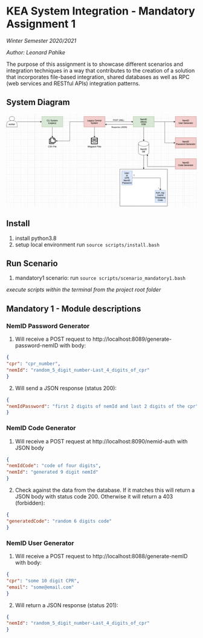 # KEA System Integration - Mandatory Assignment 1
_Winter Semester 2020/2021_ 

_Author: Leonard Pahlke_


The purpose of this assignment is to showcase different scenarios and integration techniques in a way that contributes 
to the creation of a solution that incorporates file-based integration, shared databases as well as RPC (web services 
and RESTful APIs) integration patterns.

## System Diagram
![System Diagram](./assets/SI-Mandatory1-SystemDiagram%202020-09-30%20at%2011.02.48.png)

## Install 

1. install python3.8
2. setup local environment run `source scripts/install.bash`
 
## Run Scenario

1. mandatory1 scenario: run `source scripts/scenario_mandatory1.bash`
  
_execute scripts within the terminal from the project root folder_

## Mandatory 1 - Module descriptions

### NemID Password Generator
1. Will receive a POST request to http://localhost:8089/generate-password-nemID with body:
```json
{
"cpr": "cpr_number",
"nemId": "random_5_digit_number-Last_4_digits_of_cpr"
}
```
2. Will send a JSON response (status 200):
```json
{
"nemIdPassword": "first 2 digits of nemId and last 2 digits of the cpr"
}
```

### NemID Code Generator
1. Will receive a POST request at http://localhost:8090/nemid-auth with JSON body
```json
{
"nemIdCode": "code of four digits",
"nemId": "generated 9 digit nemId"
}
```
2. Check against the data from the database. If it matches this will return a JSON body with status code 200. Otherwise it will return a 403 (forbidden):
```json
{
"generatedCode": "random 6 digits code"
}
```

### NemID User Generator
1. Will receive a POST request to http://localhost:8088/generate-nemID with body:
```json
{
"cpr": "some 10 digit CPR",
"email": "some@email.com"
}
```
2. Will return a JSON response (status 201):
```json
{
"nemId": "random_5_digit_number-Last_4_digits_of_cpr"
}
```